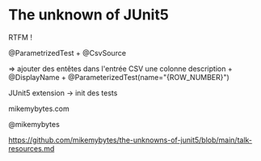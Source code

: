 # The unknown of JUnit5

RTFM !

@ParametrizedTest + @CsvSource

=> ajouter des entêtes dans l'entrée CSV une colonne description + @DisplayName + @ParameterizedTest(name="{ROW_NUMBER}")

JUnit5 extension -> init des tests

mikemybytes.com

@mikemybytes

https://github.com/mikemybytes/the-unknowns-of-junit5/blob/main/talk-resources.md
